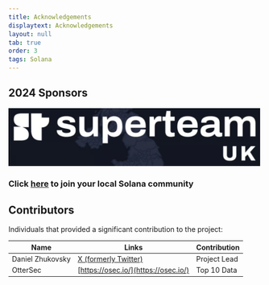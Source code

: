 ```yaml
---
title: Acknowledgements
displaytext: Acknowledgements
layout: null
tab: true
order: 3
tags: Solana
---
```

## 2024 Sponsors
<img src="/STUK.png" width="500"/>
<h3>Click <a href="https://uk.superteam.fun/"><u>here</u></a> to join your local Solana community</h3>

## Contributors
Individuals that provided a significant contribution to the project:

| Name | Links | Contribution |
| --- | --- | --- |
|  Daniel Zhukovsky | [X (formerly Twitter)](https://twitter.com/degndev) | Project Lead |
|  OtterSec| [https://osec.io/](https://osec.io/) | Top 10 Data |   